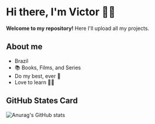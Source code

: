 # Hi there, I'm Victor 👋😃

**Welcome to my repository!** Here I'll upload all my projects. 

## About me

* Brazil
* 📚 Books, Films, and Series
* Do my best, ever 💪
* Love to learn 📖💭

## GitHub States Card

![Anurag's GitHub stats](https://github-readme-stats.vercel.app/api?username=victorCatharina&hide=contribs,prs&show_icons=true&theme=dracula&title_color=00CED1)
